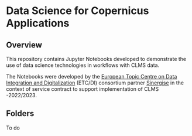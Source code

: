 # Data Science for Copernicus Applications 

## Overview

This repository contains Jupyter Notebooks developed to demonstrate the use of data science technologies in workflows with CLMS data.

The Notebooks were developed by the [European Topic Centre on Data Integration and  Digitalization](https://www.eionet.europa.eu/etcs/etc-di) (ETC/DI) consortium partner [Sinergise](https://www.sinergise.com/en/solutions/remote-sensing-and-machine-learning) in the context of service contract to support implementation of CLMS -2022/2023. 

## Folders

To do 
